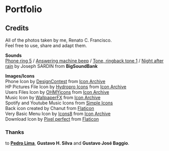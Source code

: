 # Portfolio

## Credits

All of the photos taken by me, Renato C. Francisco.<br>
Feel free to use, share and adapt them.

**Sounds**<br>
[Phone ring 5](https://bigsoundbank.com/detail-0375-phone-ring-5.html) / [Answering machine beep](https://bigsoundbank.com/detail-1616-answering-machine-beep.html) / [Tone, ringback tone 1](https://bigsoundbank.com/detail-1614-tone-ringback-tone-1.html) / [Night after rain](https://bigsoundbank.com/detail-0621-Night-after-rain.html) by Joseph SARDIN from **BigSoundBank**

**Images/Icons**<br>
Phone Icon by [DesignContest](https://www.designcontest.com/) from [Icon Archive](https://iconarchive.com/show/ecommerce-business-icons-by-designcontest/phone-icon.html)<br>
HP Pictures File Icon by [Hydropro Icons](https://iconarchive.com/show/hydropro-icons-by-media-design.html) from [Icon Archive](https://iconarchive.com/show/hydropro-icons-by-media-design/HP-Pictures-Folder-icon.html)<br>
Users Files Icon by [OHMYicons](https://ohmyicons.com/en/) from [Icon Archive](https://iconarchive.com/show/genesis-3G-icons-by-dario-arnaez/User-Files-icon.html)<br>
Music Icon by [WallpaperFX](https://wallpaperfx.com/) from [Icon Archive](https://iconarchive.com/show/3d-bluefx-desktop-icons-by-wallpaperfx/Music-icon.html)<br>
Spotify and Youtube Music Icons from [Simple Icons](https://simpleicons.org/)<br>
Back icon created by Chanut from [Flaticon](https://www.flaticon.com/free-icons/back)<br>
Very Basic Menu Icon by [Icons8](https://icons8.com/) from [Icon Archive](https://iconarchive.com/show/windows-8-icons-by-icons8/Very-Basic-Menu-icon.html) <br>
Download Icon by [Pixel perfect](https://www.flaticon.com/authors/pixel-perfect) from [Flaticon](https://www.flaticon.com/free-icon/download_724933?term=download&page=1&position=1&page=1&position=1&related_id=724933&origin=search)<br>

### Thanks
to [**Pedro Lima**](https://github.com/pedrobits), **Gustavo H. Silva** and **Gustavo José Baggio**.
